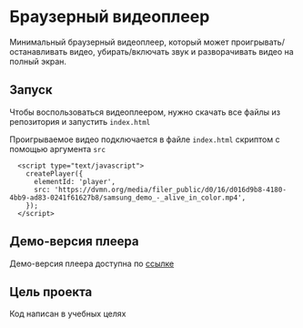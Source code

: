 # Браузерный видеоплеер

Минимальный браузерный видеоплеер, который может проигрывать/останавливать видео, убирать/включать звук и разворачивать видео на полный экран.

## Запуск
Чтобы воспользоваться видеоплеером, нужно скачать все файлы из репозитория и запустить `index.html`

Проигрываемое видео подключается в файле `index.html` скриптом с помощью аргумента `src`
```
  <script type="text/javascript">
    createPlayer({
      elementId: 'player',
      src: 'https://dvmn.org/media/filer_public/d0/16/d016d9b8-4180-4bb9-ad83-0241f61627b8/samsung_demo_-_alive_in_color.mp4',
    });
  </script>
```

## Демо-версия плеера
Демо-версия плеера доступна по [ссылке](https://hyggebox.github.io/video_player/)



## Цель проекта
Код написан в учебных целях
